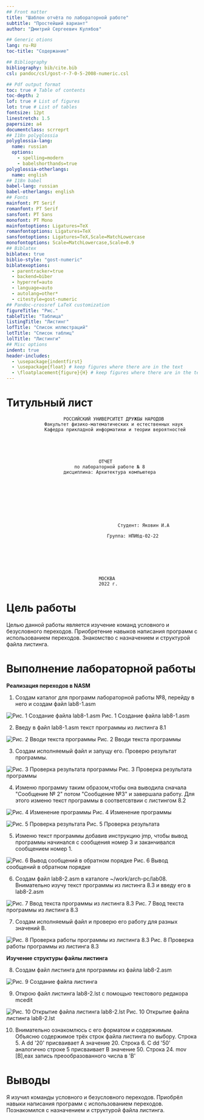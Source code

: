```yaml
---
## Front matter
title: "Шаблон отчёта по лабораторной работе"
subtitle: "Простейший вариант"
author: "Дмитрий Сергеевич Кулябов"

## Generic otions
lang: ru-RU
toc-title: "Содержание"

## Bibliography
bibliography: bib/cite.bib
csl: pandoc/csl/gost-r-7-0-5-2008-numeric.csl

## Pdf output format
toc: true # Table of contents
toc-depth: 2
lof: true # List of figures
lot: true # List of tables
fontsize: 12pt
linestretch: 1.5
papersize: a4
documentclass: scrreprt
## I18n polyglossia
polyglossia-lang:
  name: russian
  options:
	- spelling=modern
	- babelshorthands=true
polyglossia-otherlangs:
  name: english
## I18n babel
babel-lang: russian
babel-otherlangs: english
## Fonts
mainfont: PT Serif
romanfont: PT Serif
sansfont: PT Sans
monofont: PT Mono
mainfontoptions: Ligatures=TeX
romanfontoptions: Ligatures=TeX
sansfontoptions: Ligatures=TeX,Scale=MatchLowercase
monofontoptions: Scale=MatchLowercase,Scale=0.9
## Biblatex
biblatex: true
biblio-style: "gost-numeric"
biblatexoptions:
  - parentracker=true
  - backend=biber
  - hyperref=auto
  - language=auto
  - autolang=other*
  - citestyle=gost-numeric
## Pandoc-crossref LaTeX customization
figureTitle: "Рис."
tableTitle: "Таблица"
listingTitle: "Листинг"
lofTitle: "Список иллюстраций"
lotTitle: "Список таблиц"
lolTitle: "Листинги"
## Misc options
indent: true
header-includes:
  - \usepackage{indentfirst}
  - \usepackage{float} # keep figures where there are in the text
  - \floatplacement{figure}{H} # keep figures where there are in the text
---
```


# Титульный лист 
                         РОССИЙСКИЙ УНИВЕРСИТЕТ ДРУЖБЫ НАРОДОВ
                  Факультет физико-математических и естественных наук
                  Кафедра прикладной информатики и теории вероятностей





                                      ОТЧЕТ 
                             по лабораторной работе № 8
                         дисциплина: Архитектура компьютера	









                                             Студент: Яковин И.А                                       

	                                     Группа: НПИбд-02-22







                                      МОСКВА
                                      2022 г.
                                      

# Цель работы

 Целью данной работы является изучение команд условного и безусловного переходов. Приобретение навыков написания программ с использованием переходов. Знакомство с назначением и структурой файла листинга.

# Выполнение лабораторной работы

**Реализация переходов в NASM**

1. Создам каталог для программ лабораторной работы №8, перейду в него и создам файл lab8-1.asm


![ Рис. 1 Создание файла lab8-1.asm](https://github.com/Florikan2/study_2022-2023_arh-pc/blob/master/labs/lab08/report/image/1.%20%D0%A1%D0%BE%D0%B7%D0%B4%D0%B0%D0%BD%D0%B8%D0%B5%20%D0%BA%D0%B0%D1%82%D0%B0%D0%BB%D0%BE%D0%B3%D0%B0.png) 
Рис. 1 Создание файла lab8-1.asm


2. Введу в файл lab8-1.asm текст программы из листинга 8.1

![ Рис. 2 Вводи текста программы](https://github.com/Florikan2/study_2022-2023_arh-pc/blob/master/labs/lab08/report/image/2.%20%D0%92%D0%B2%D0%BE%D0%B4%20%D0%BB%D0%B8%D1%81%D1%82%D0%B8%D0%BD%D0%B3%D0%B0.png) 
Рис. 2 Вводи текста программы


3. Создам исполняемый файл и запущу его. Проверю результат программы.

![ Рис. 3 Проверка результата программы](https://github.com/Florikan2/study_2022-2023_arh-pc/blob/master/labs/lab08/report/image/3.%20%D0%A1%D0%BE%D0%B7%D0%B4%D0%B0%D0%BD%D0%B8%D0%B5%20%D0%B8%20%D0%B7%D0%B0%D0%BF%D1%83%D1%81%D0%BA.png)
Рис. 3 Проверка результата программы


4. Изменю программу таким образом,чтобы она выводила сначала "Сообщение № 2" потом "Сообщение №3" и завершала работу. Для этого изменю текст программы в соответсвтвии с листингом 8.2

![ Рис. 4 Изменение программы ](https://github.com/Florikan2/study_2022-2023_arh-pc/blob/master/labs/lab08/report/image/4.%20%D0%9B%D0%B8%D1%81%D1%82%D0%B8%D0%BD%D0%B3%202.png)
Рис. 4 Изменение программы


![ Рис. 5 Проверка результата ](https://github.com/Florikan2/study_2022-2023_arh-pc/blob/master/labs/lab08/report/image/5.%20%D0%9F%D1%80%D0%BE%D0%B2%20%D0%BB%D0%B8%D1%81%D1%82%D0%B8%D0%BD%D0%B3%D0%B0.png)
Рис. 5 Проверка результата


5. Изменю текст программы добавив инструкцию jmp, чтобы вывод программы начинался с сообщения номер 3 и заканчивался сообщением номер 1.

![ Рис. 6 Вывод сообщений в обратном порядке ](https://github.com/Florikan2/study_2022-2023_arh-pc/blob/master/labs/lab08/report/image/5.%20%D0%9F%D1%80%D0%BE%D0%B2%D0%B5%D1%80%D0%BA%D0%B0%20%D0%BB%D0%B8%D1%81%D1%82%D0%B8%D0%BD%D0%B3%D0%B0.png)
Рис. 6 Вывод сообщений в обратном порядке


6. Создам файл lab8-2.asm в каталоге ~/work/arch-pc/lab08. Внимательно изучу текст программы из листинга 8.3 и введу его в lab8-2.asm

![ Рис. 7 Ввод текста программы из листинга 8.3](https://github.com/Florikan2/study_2022-2023_arh-pc/blob/master/labs/lab08/report/image/6..%20%D0%A1%D0%BE%D0%B7%D0%B4%D0%B0%D0%BC%20lab7-2%20%D0%B8%20%D0%B2%D0%B2%D0%B5%D0%B4%D1%83%20%D1%82%D0%B5%D0%BA%D1%81%D1%82%20%D0%B8%D0%B7%20%D0%BB%D0%B8%D1%81%D1%82%D0%B8%D0%BD%D0%B3%D0%B0.png)
Рис. 7 Ввод текста программы из листинга 8.3


7. Создам исполняемый файл и проверю его работу для разных значений B.

![ Рис. 8 Проверка работы программы из листинга 8.3](https://github.com/Florikan2/study_2022-2023_arh-pc/blob/master/labs/lab08/report/image/7.%20%D0%9F%D1%80%D0%BE%D0%B2%D0%B5%D1%80%D0%BA%D0%B0%20%D1%80%D0%B0%D0%B1%D0%BE%D1%82%D1%8B.png)
Рис. 8 Проверка работы программы из листинга 8.3

**Изучение структуры файлы листинга**

8. Создам файл листинга для программы из файла lab8-2.asm

![ Рис. 9 Создание файла листинга](https://github.com/Florikan2/study_2022-2023_arh-pc/blob/master/labs/lab08/report/image/8.%20%D0%A1%D0%BE%D0%B7%D0%B4%D0%B0%D0%BD%D0%B8%D0%B5%20%D1%84%D0%B0%D0%B9%D0%BB%D0%B0%20%D0%BB%D0%B8%D1%81%D1%82%D0%B8%D0%BD%D0%B3%D0%B0.png)


9. Открою файл листинга lab8-2.lst с помощью текстового редакора mcedit

![ Рис. 10 Открытие файла листинга lab8-2.lst](https://github.com/Florikan2/study_2022-2023_arh-pc/blob/master/labs/lab08/report/image/9.%20%D0%9E%D1%82%D0%BA%D1%80%D0%BE%D1%8E%20%D1%84%D0%B0%D0%B9%D0%BB%20%D0%BB%D0%B8%D1%81%D1%82%D0%B8%D0%BD%D0%B3%D0%B0.png)
Рис. 10 Открытие файла листинга lab8-2.lst

10. Внимательно ознакомлюсь с его форматом и содержимым. Объясню содержимое трёх строк файла листинга по выбору.
Строка 5. A dd '20' присваивает А значение 20.
Строка 6. C dd '50' аналогично строке 5 присваивает B значение 50.
Строка 24. mov [B],eax запись преообразованного числа в 'B'
# Выводы

Я изучил команды условного и безусловного переходов. Приобрёл навыки написания программ с использованием переходов. Познакомился с назначением и структурой файла листинга.


